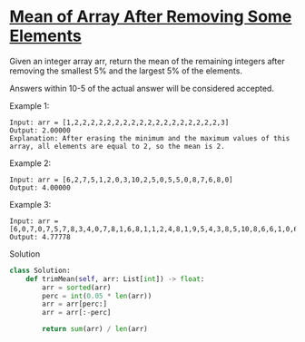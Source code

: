 # [Mean of Array After Removing Some Elements](https://leetcode.com/problems/mean-of-array-after-removing-some-elements/)

Given an integer array arr, return the mean of the remaining integers after removing the smallest 5% and the largest 
5% of the elements.

Answers within 10-5 of the actual answer will be considered accepted.

Example 1:
```
Input: arr = [1,2,2,2,2,2,2,2,2,2,2,2,2,2,2,2,2,2,2,3]
Output: 2.00000
Explanation: After erasing the minimum and the maximum values of this array, all elements are equal to 2, so the mean is 2.
```
Example 2:
```
Input: arr = [6,2,7,5,1,2,0,3,10,2,5,0,5,5,0,8,7,6,8,0]
Output: 4.00000
```
Example 3:
```
Input: arr = [6,0,7,0,7,5,7,8,3,4,0,7,8,1,6,8,1,1,2,4,8,1,9,5,4,3,8,5,10,8,6,6,1,0,6,10,8,2,3,4]
Output: 4.77778
```
Solution
```python
class Solution:
    def trimMean(self, arr: List[int]) -> float:
        arr = sorted(arr)
        perc = int(0.05 * len(arr))
        arr = arr[perc:]
        arr = arr[:-perc]

        return sum(arr) / len(arr)
```